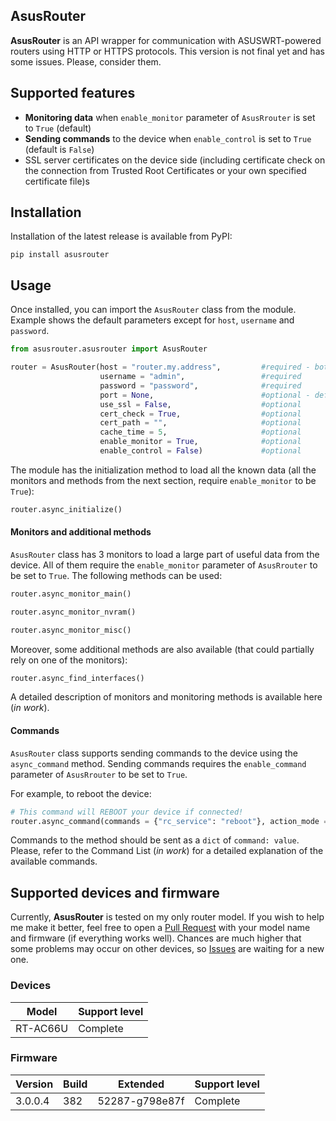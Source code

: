 ## AsusRouter

**AsusRouter** is an API wrapper for communication with ASUSWRT-powered routers using HTTP or HTTPS protocols. This version is not final yet and has some issues. Please, consider them.


## Supported features

- **Monitoring data** when `enable_monitor` parameter of `AsusRrouter` is set to `True` (default)
- **Sending commands** to the device when `enable_control` is set to `True` (default is `False`)
- SSL server certificates on the device side (including certificate check on the connection from Trusted Root Certificates or your own specified certificate file)s


## Installation

Installation of the latest release is available from PyPI:

```
pip install asusrouter
```


## Usage

Once installed, you can import the `AsusRouter` class from the module. Example shows the default parameters except for `host`, `username` and `password`.

```python
from asusrouter.asusrouter import AsusRouter

router = AsusRouter(host = "router.my.address",         #required - both IP and URL supported
                    username = "admin",                 #required
                    password = "password",              #required
                    port = None,                        #optional - default port would be selected based on use_ssl parameter
                    use_ssl = False,                    #optional
                    cert_check = True,                  #optional
                    cert_path = "",                     #optional
                    cache_time = 5,                     #optional
                    enable_monitor = True,              #optional
                    enable_control = False)             #optional
```

The module has the initialization method to load all the known data (all the monitors and methods from the next section, require `enable_monitor` to be `True`):

```python
router.async_initialize()
```


#### Monitors and additional methods

`AsusRouter` class has 3 monitors to load a large part of useful data from the device. All of them require the `enable_monitor` parameter of `AsusRrouter` to be set to `True`. The following methods can be used:

```python
router.async_monitor_main()

router.async_monitor_nvram()

router.async_monitor_misc()
```

Moreover, some additional methods are also available (that could partially rely on one of the monitors):

```python
router.async_find_interfaces()
```

A detailed description of monitors and monitoring methods is available here (*in work*).


#### Commands

`AsusRouter` class supports sending commands to the device using the `async_command` method. Sending commands requires the `enable_command` parameter of `AsusRrouter` to be set to `True`.

For example, to reboot the device:

```python
# This command will REBOOT your device if connected!
router.async_command(commands = {"rc_service": "reboot"}, action_mode = "apply")
```

Commands to the method should be sent as a `dict` of `command: value`. Please, refer to the Command List (*in work*) for a detailed explanation of the available commands.


## Supported devices and firmware

Currently, **AsusRouter** is tested on my only router model. If you wish to help me make it better, feel free to open a [Pull Request](https://github.com/Vaskivskyi/asusrouter/pulls) with your model name and firmware (if everything works well). Chances are much higher that some problems may occur on other devices, so [Issues](https://github.com/Vaskivskyi/asusrouter/issues) are waiting for a new one.


### Devices

|Model|Support level|
|---|---|
|RT-AC66U|Complete|


### Firmware

|Version|Build|Extended|Support level|
|-------|-----|--------|-------------|
|3.0.0.4|382|52287-g798e87f|Complete|

